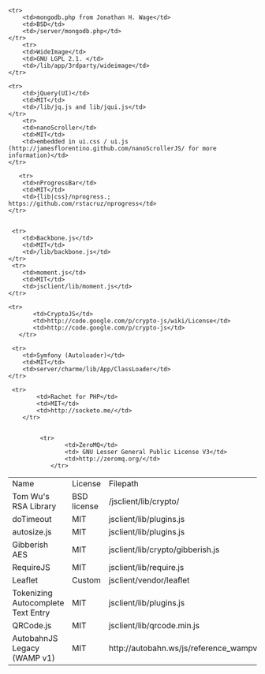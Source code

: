 
<table>
    <tr>
        <td>Name</td>
        <td>License</td>
        <td>Filepath</td>
    </tr>

    <tr>
        <td>mongodb.php from Jonathan H. Wage</td>
        <td>BSD</td>
        <td>/server/mongodb.php</td>
    </tr>
        <tr>
        <td>WideImage</td>
        <td>GNU LGPL 2.1. </td>
        <td>/lib/app/3rdparty/wideimage</td>
    </tr>
   <tr>
        <td>Tom Wu's RSA Library</td>
        <td> BSD license</td>
        <td>/jsclient/lib/crypto/</td>
    </tr>

    <tr>
        <td>jQuery(UI)</td>
        <td>MIT</td>
        <td>/lib/jq.js and lib/jqui.js</td>
    </tr>
        <tr>
        <td>nanoScroller</td>
        <td>MIT</td>
        <td>embedded in ui.css / ui.js (http://jamesflorentino.github.com/nanoScrollerJS/ for more information)</td>
    </tr>

       <tr>
        <td>nProgressBar</td>
        <td>MIT</td>
        <td>{lib|css}/nprogress.; https://github.com/rstacruz/nprogress</td>
    </tr>


     <tr>
        <td>Backbone.js</td>
        <td>MIT</td>
        <td>/lib/backbone.js</td>
    </tr>
     <tr>
        <td>moment.js</td>
        <td>MIT</td>
        <td>jsclient/lib/moment.js</td>
    </tr>
 <tr>
        <td>doTimeout</td>
        <td>MIT</td>
        <td>jsclient/lib/plugins.js</td>
    </tr>
 <tr>
        <td>autosize.js</td>
        <td>MIT</td>
        <td>jsclient/lib/plugins.js</td>
    </tr>

 <tr>
        <td>Gibberish AES</td>
        <td>MIT</td>
        <td>jsclient/lib/crypto/gibberish.js</td>
    </tr>

    <tr>
           <td>CryptoJS</td>
           <td>http://code.google.com/p/crypto-js/wiki/License</td>
           <td>http://code.google.com/p/crypto-js</td>
       </tr>

 <tr>
        <td>RequireJS</td>
        <td>MIT</td>
        <td>jsclient/lib/require.js</td>
    </tr>

     <tr>
        <td>Symfony (Autoloader)</td>
        <td>MIT</td>
        <td>server/charme/lib/App/ClassLoader</td>
    </tr>

  <tr>
        <td>Leaflet</td>
        <td>Custom</td>
        <td>jsclient/vendor/leaflet</td>
    </tr>



 <tr>
        <td>Tokenizing Autocomplete Text Entry</td>
        <td>MIT</td>
        <td>jsclient/lib/plugins.js</td>
    </tr>

 <tr>
        <td>QRCode.js</td>
        <td>MIT</td>
        <td>jsclient/lib/qrcode.min.js</td>
    </tr>



 <tr>
        <td>AutobahnJS  Legacy (WAMP v1)</td>
        <td>MIT</td>
        <td>http://autobahn.ws/js/reference_wampv1.html</td>
    </tr>



     <tr>
            <td>Rachet for PHP</td>
            <td>MIT</td>
            <td>http://socketo.me/</td>
        </tr>


             <tr>
                    <td>ZeroMQ</td>
                    <td> GNU Lesser General Public License V3</td>
                    <td>http://zeromq.org/</td>
                </tr>





</table>
